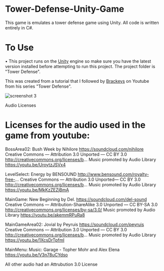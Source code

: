 # Tower-Defense-Unity-Game

This game is emulates a tower defense game using Unity. All code is written entirely in C#.

# To Use

  • This project runs on the [Unity](http://unity3d.com) engine so make sure you have the latest version installed before attempting to run this project. The project folder is "Tower Defense".
  
This was created from a tutorial that I followed by [Brackeys](https://www.youtube.com/playlist?list=PLPV2KyIb3jR4u5jX8za5iU1cqnQPmbzG0) on Youtube from his series "Tower Defense".
  
![screenshot 3](https://user-images.githubusercontent.com/43584979/53860602-642fa880-3f96-11e9-985f-016fda9ed7f6.png)

Audio Licenses

# Licenses for the audio used in the game from youtube:

BossArea02:
Bush Week by Nihilore https://soundcloud.com/nihilore
Creative Commons — Attribution 3.0 Unported  — CC BY 3.0 
http://creativecommons.org/licenses/b...
Music promoted by Audio Library https://youtu.be/UroytzJSVx4

LevelSelect:
Energy by BENSOUND http://www.bensound.com/royalty-free-...
Creative Commons — Attribution 3.0 Unported— CC BY 3.0 
http://creativecommons.org/licenses/b...
Music promoted by Audio Library https://youtu.be/MkKzZEZjBmA

MainGame:
New Beginning by Del. https://soundcloud.com/del-sound 
Creative Commons — Attribution-ShareAlike 3.0 Unported — CC BY-SA 3.0 
http://creativecommons.org/licenses/by-sa/3.0/ 
Music promoted by Audio Library https://youtu.be/akemmRPuRa8

MainGameArea02:
Jovial by Peyruis https://soundcloud.com/peyruis
Creative Commons — Attribution 3.0 Unported  — CC BY 3.0 
http://creativecommons.org/licenses/b...
Music promoted by Audio Library https://youtu.be/1XcsDrTpfmI

MainMenu:
Music: Garage - Topher Mohr and Alex Elena https://youtu.be/V3n78uCYdso

All other audio had an Attrubution 3.0 License
